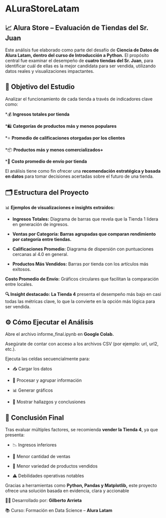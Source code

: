 # ALuraStoreLatam
## 📈 Alura Store – Evaluación de Tiendas del Sr. Juan
Este análisis fue elaborado como parte del desafío de **Ciencia de Datos de Alura Latam, dentro del curso de Introducción a Python.**
El propósito central fue examinar el desempeño de **cuatro tiendas del Sr. Juan**, para identificar cuál de ellas es la mejor candidata para ser vendida, utilizando datos reales y visualizaciones impactantes.

## 🎯 Objetivo del Estudio
Analizar el funcionamiento de cada tienda a través de indicadores clave como:

*💰 **Ingresos totales por tienda**

*🛍️ **Categorías de productos más y menos populares**

*⭐ **Promedio de calificaciones otorgadas por los clientes**

*📦 **Productos más y menos comercializados+**

*🚚 **Costo promedio de envío por tienda**

El análisis tiene como fin ofrecer una **recomendación estratégica y basada en datos** para tomar decisiones acertadas sobre el futuro de una tienda.

## 🗂️ Estructura del Proyecto
📊 **Ejemplos de visualizaciones e insights extraídos:**
* **Ingresos Totales:** Diagrama de barras que revela que la Tienda 1 lidera en generación de ingresos.

* **Ventas por Categoría: Barras agrupadas que comparan rendimiento por categoría entre tiendas.**

* **Calificaciones Promedio:** Diagrama de dispersión con puntuaciones cercanas al 4.0 en general.

* **Productos Más Vendidos:** Barras por tienda con los artículos más exitosos.

**Costo Promedio de Envío:** Gráficos circulares que facilitan la comparación entre locales.

**🔍 Insight destacado:**
**La Tienda 4** presenta el desempeño más bajo en casi todas las métricas clave, lo que la convierte en la opción más lógica para ser vendida.

## ⚙️ Cómo Ejecutar el Análisis
Abre el archivo informe_final.ipynb en **Google Colab.**

Asegúrate de contar con acceso a los archivos CSV (por ejemplo: url, url2, etc.).

Ejecuta las celdas secuencialmente para:

* 📥 Cargar los datos

* 🧮 Procesar y agrupar información

* 📊 Generar gráficos

* 🧾 Mostrar hallazgos y conclusiones

## 📌 Conclusión Final
Tras evaluar múltiples factores, se recomienda **vender la Tienda 4**, ya que presenta:

* 📉 Ingresos inferiores

* 🛒 Menor cantidad de ventas

* 🎯 Menor variedad de productos vendidos

* ⚠️ Debilidades operativas notables

Gracias a herramientas como **Python, Pandas y Matplotlib,** este proyecto ofrece una solución basada en evidencia, clara y accionable

👨‍💻 Desarrollado por: **Gilberto Arrieta**


📚 Curso: Formación en Data Science – **Alura Latam**
